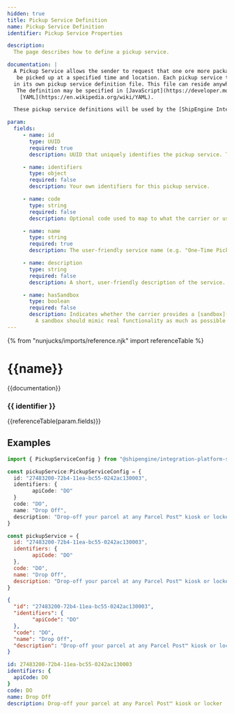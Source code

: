 ```yaml
---
hidden: true
title: Pickup Service Definition
name: Pickup Service Definition
identifier: Pickup Service Properties

description:
  The page describes how to define a pickup service.

documentation: |
  A Pickup Service allows the sender to request that one ore more packages
   be picked up at a specified time and location. Each pickup service that is offered must be defined
  in its own pickup service definition file. This file can reside anywhere within your application as long as its location is specified in the [Carrier Application Definition](./carrier.md) file.
   The definition may be specified in [JavaScript](https://developer.mozilla.org/en-US/docs/Web/JavaScript), [TypeScript](https://www.typescriptlang.org/), [JSON](https://developer.mozilla.org/en-US/docs/Web/JavaScript/Reference/Global_Objects/JSON), or
    [YAML](https://en.wikipedia.org/wiki/YAML).

  These pickup service definitions will be used by the [ShipEngine Integration Platform](./../index.md) to display pickup service options within our suite of e-commerce applications when your carrier is used.

param:
  fields:
     - name: id
       type: UUID
       required: true
       description: UUID that uniquely identifies the pickup service. This ID should never change.

     - name: identifiers
       type: object
       required: false
       description: Your own identifiers for this pickup service.

     - name: code
       type: string
       required: false
       description: Optional code used to map to what the carrier or uses to identify the pickup service.

     - name: name
       type: string
       required: true
       description: The user-friendly service name (e.g. "One-Time Pickup", "Recurring Pickup", "Drop-Off").

     - name: description
       type: string
       required: false
       description: A short, user-friendly description of the service.

     - name: hasSandbox
       type: boolean
       required: false
       description: Indicates whether the carrier provides a [sandbox](./../sandbox.md) API for this pickup service.
         A sandbox should mimic real functionality as much as possible but MUST NOT incur any actual costs or affect production data.
---
```


  {% from "nunjucks/imports/reference.njk" import referenceTable %}

  {{name}}
  ===============================================
  {{documentation}}


  ###   {{ identifier }}
  {{referenceTable(param.fields)}}


  Examples
  -----------------------------------------------

```typescript
import { PickupServiceConfig } from "@shipengine/integration-platform-sdk";

const pickupService:PickupServiceConfig = {
  id: "27483200-72b4-11ea-bc55-0242ac130003",
  identifiers: {
        apiCode: "DO"
  }
  code: "DO",
  name: "Drop Off",
  description: "Drop-off your parcel at any Parcel Post™ kiosk or locker"
}
```

```javascript
const pickupService = {
  id: "27483200-72b4-11ea-bc55-0242ac130003",
  identifiers: {
        apiCode: "DO"
  },
  code: "DO",
  name: "Drop Off",
  description: "Drop-off your parcel at any Parcel Post™ kiosk or locker"
}
```

```json
{
  "id": "27483200-72b4-11ea-bc55-0242ac130003",
  "identifiers": {
        "apiCode": "DO"
  },
  "code": "DO",
  "name": "Drop Off",
  "description": "Drop-off your parcel at any Parcel Post™ kiosk or locker"
}
```

```yaml
id: 27483200-72b4-11ea-bc55-0242ac130003
identifiers: {
  apiCode: DO
}
code: DO
name: Drop Off
description: Drop-off your parcel at any Parcel Post™ kiosk or locker
```
